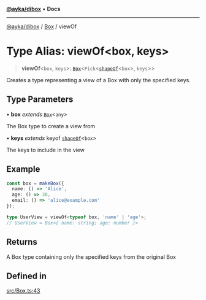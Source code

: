 [**@ayka/dibox**](../../../README.md) • **Docs**

***

[@ayka/dibox](../../../globals.md) / [Box](../README.md) / viewOf

# Type Alias: viewOf\<box, keys\>

> **viewOf**\<`box`, `keys`\>: [`Box`](../classes/Box.md)\<`Pick`\<[`shapeOf`](shapeOf.md)\<`box`\>, `keys`\>\>

Creates a type representing a view of a Box with only the specified keys.

## Type Parameters

• **box** *extends* [`Box`](../classes/Box.md)\<`any`\>

The Box type to create a view from

• **keys** *extends* keyof [`shapeOf`](shapeOf.md)\<`box`\>

The keys to include in the view

## Example

```ts
const box = makeBox({
  name: () => 'Alice',
  age: () => 30,
  email: () => 'alice@example.com'
});

type UserView = viewOf<typeof box, 'name' | 'age'>;
// UserView = Box<{ name: string; age: number }>
```

## Returns

A Box type containing only the specified keys from the original Box

## Defined in

[src/Box.ts:43](https://github.com/AndreyMork/dibox/blob/a0c5779a3595f9dce73587b31054bdf92e8a3ef1/src/Box.ts#L43)
